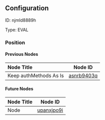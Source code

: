 # <nil>
## Configuration
ID:  njmld8889h

Type: EVAL 








### Position

#### Previous Nodes
| Node Title | Node ID |
| :------------- | ------------ |
| Keep authMethods As Is | [asnrb9403q](./asnrb9403q.md) | 
 
 #### Future Nodes
| Node Title | Node ID |
| :------------- | ------------ |
| Node |[upanxjpo9i](./upanxjpo9i.md) | 